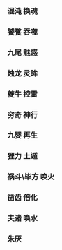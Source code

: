 ### 混沌 换魂

### 饕餮 吞噬

### 九尾 魅惑

### 烛龙 灵眸

### 夔牛 控雷

### 穷奇 神行

### 九婴 再生 

### 狸力 土遁

### 祸斗\毕方 唤火

### 凿齿 倍化

### 夫诸 唤水

### 朱厌 



